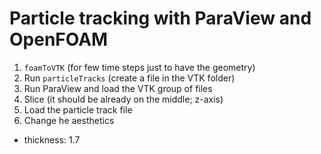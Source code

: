 # Particle tracking with ParaView and OpenFOAM

1. `foamToVTK` (for few time steps just to have the geometry)
2. Run `particleTracks` (create a file in the VTK folder)
3. Run ParaView and load the VTK group of files
4. Slice (it should be already on the middle; z-axis)
5. Load the particle track file
6. Change he aesthetics
  - thickness: 1.7
